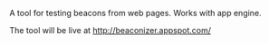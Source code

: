 A tool for testing beacons from web pages. Works with app engine.

The tool will be live at http://beaconizer.appspot.com/